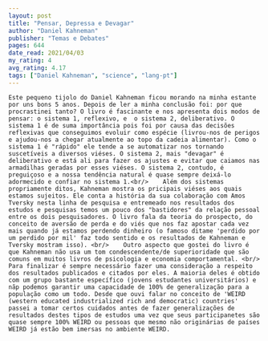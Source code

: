 ```yaml
---
layout: post
title: "Pensar, Depressa e Devagar"
author: "Daniel Kahneman"
publisher: "Temas e Debates"
pages: 644
date_read: 2021/04/03
my_rating: 4
avg_rating: 4.17
tags: ["Daniel Kahneman", "science", "lang-pt"]
---
```


    Este pequeno tijolo do Daniel Kahneman ficou morando na minha estante por uns bons 5 anos. Depois de ler a minha conclusão foi: por que procrastinei tanto? O livro é fascinante e nos apresenta dois modos de pensar: o sistema 1, reflexivo, e  o sistema 2, deliberativo. O sistema 1 é de suma importância pois foi por causa das decisões reflexivas que conseguimos evoluir como espécie (livrou-nos de perigos e ajudou-nos a chegar atualmente ao topo da cadeia alimentar). Como o sistema 1 é "rápido" ele tende a se automatizar nos tornando suscetíveis a diversos viéses. O sistema 2, mais "devagar" é deliberativo e está ali para fazer os ajustes e evitar que caiamos nas armadilhas geradas por esses viéses. O sistema 2, contudo, é preguiçoso e a nossa tendência natural é quase sempre deixá-lo adormecido e confiar no sistema 1.<br/>    Além dos sistemas propriamente ditos, Kahneman mostra os pricipais viéses aos quais estamos sujeitos. Ele conta a história da sua colaboração com Amos Tversky nesta linha de pesquisa e entremeado nos resultados dos estudos e pesquisas temos um pouco dos "bastidores" da relação pessoal entre os dois pesquisadores. O livro fala da teoria do prospecto, do conceito de aversão de perda e do viés que nos faz apostar cada vez mais quando já estamos perdendo dinheiro (o famoso ditame 'perdido por um perdido por mil' faz todo sentido e os resultados de Kahneman e Tversky mostram isso). <br/>    Outro aspecto que gostei do livro é que Kahneman não usa um tom condescendente/de superioridade que são comuns em muitos livros de psicologia e economia comportamental. <br/>    Para finalizar é sempre necessário fazer uma consideração a respeito dos resultados publicados e citados por eles. A maioria deles é obtido com um grupo bastante específico (jovens estudantes universitários) e nãp podemos garantir uma capacidade de 100% de generalização para a população como um todo. Desde que ouvi falar no conceito de 'WEIRD (western educated industrialized rich and democratic) countries' passei a tomar certos cuidados antes de fazer generalizações de resultados destes tipos de estudos uma vez que seus participanetes são quase sempre 100% WEIRD ou pessoas que mesmo não originárias de países WEIRD já estão bem imersas no ambiente WEIRD.

